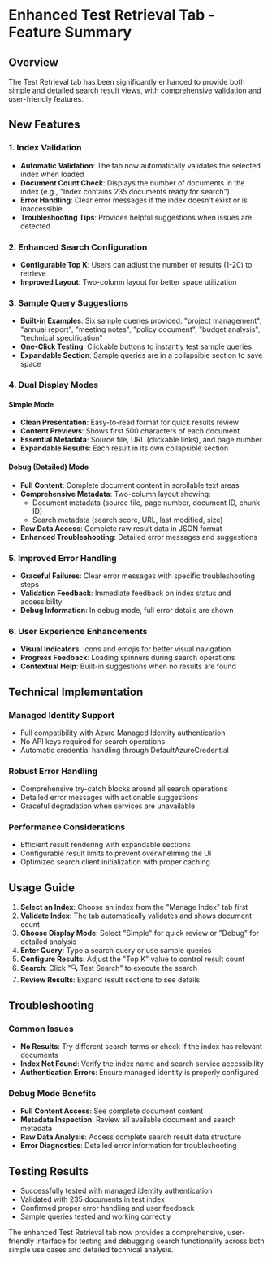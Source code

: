 # Enhanced Test Retrieval Tab - Feature Summary

## Overview
The Test Retrieval tab has been significantly enhanced to provide both simple and detailed search result views, with comprehensive validation and user-friendly features.

## New Features

### 1. Index Validation
- **Automatic Validation**: The tab now automatically validates the selected index when loaded
- **Document Count Check**: Displays the number of documents in the index (e.g., "Index contains 235 documents ready for search")
- **Error Handling**: Clear error messages if the index doesn't exist or is inaccessible
- **Troubleshooting Tips**: Provides helpful suggestions when issues are detected

### 2. Enhanced Search Configuration
- **Configurable Top K**: Users can adjust the number of results (1-20) to retrieve
- **Improved Layout**: Two-column layout for better space utilization

### 3. Sample Query Suggestions
- **Built-in Examples**: Six sample queries provided: "project management", "annual report", "meeting notes", "policy document", "budget analysis", "technical specification"
- **One-Click Testing**: Clickable buttons to instantly test sample queries
- **Expandable Section**: Sample queries are in a collapsible section to save space

### 4. Dual Display Modes

#### Simple Mode
- **Clean Presentation**: Easy-to-read format for quick results review
- **Content Previews**: Shows first 500 characters of each document
- **Essential Metadata**: Source file, URL (clickable links), and page number
- **Expandable Results**: Each result in its own collapsible section

#### Debug (Detailed) Mode
- **Full Content**: Complete document content in scrollable text areas
- **Comprehensive Metadata**: Two-column layout showing:
  - Document metadata (source file, page number, document ID, chunk ID)
  - Search metadata (search score, URL, last modified, size)
- **Raw Data Access**: Complete raw result data in JSON format
- **Enhanced Troubleshooting**: Detailed error messages and suggestions

### 5. Improved Error Handling
- **Graceful Failures**: Clear error messages with specific troubleshooting steps
- **Validation Feedback**: Immediate feedback on index status and accessibility
- **Debug Information**: In debug mode, full error details are shown

### 6. User Experience Enhancements
- **Visual Indicators**: Icons and emojis for better visual navigation
- **Progress Feedback**: Loading spinners during search operations
- **Contextual Help**: Built-in suggestions when no results are found

## Technical Implementation

### Managed Identity Support
- Full compatibility with Azure Managed Identity authentication
- No API keys required for search operations
- Automatic credential handling through DefaultAzureCredential

### Robust Error Handling
- Comprehensive try-catch blocks around all search operations
- Detailed error messages with actionable suggestions
- Graceful degradation when services are unavailable

### Performance Considerations
- Efficient result rendering with expandable sections
- Configurable result limits to prevent overwhelming the UI
- Optimized search client initialization with proper caching

## Usage Guide

1. **Select an Index**: Choose an index from the "Manage Index" tab first
2. **Validate Index**: The tab automatically validates and shows document count
3. **Choose Display Mode**: Select "Simple" for quick review or "Debug" for detailed analysis
4. **Enter Query**: Type a search query or use sample queries
5. **Configure Results**: Adjust the "Top K" value to control result count
6. **Search**: Click "🔍 Test Search" to execute the search
7. **Review Results**: Expand result sections to see details

## Troubleshooting

### Common Issues
- **No Results**: Try different search terms or check if the index has relevant documents
- **Index Not Found**: Verify the index name and search service accessibility
- **Authentication Errors**: Ensure managed identity is properly configured

### Debug Mode Benefits
- **Full Content Access**: See complete document content
- **Metadata Inspection**: Review all available document and search metadata
- **Raw Data Analysis**: Access complete search result data structure
- **Error Diagnostics**: Detailed error information for troubleshooting

## Testing Results
- Successfully tested with managed identity authentication
- Validated with 235 documents in test index
- Confirmed proper error handling and user feedback
- Sample queries tested and working correctly

The enhanced Test Retrieval tab now provides a comprehensive, user-friendly interface for testing and debugging search functionality across both simple use cases and detailed technical analysis.
